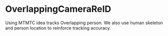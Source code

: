 # OverlappingCameraReID
Using MTMTC idea tracks Overlapping person. We also use human skeleton and person location to reinforce tracking accuracy.
